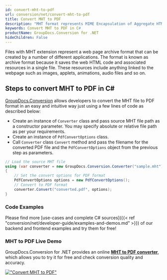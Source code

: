 ```yaml
---
id: convert-mht-to-pdf
url: conversion/net/convert-mht-to-pdf
title: Convert MHT to PDF
description: "MHT format represents MIME Encapsulation of Aggregate HTML with .mht extension. Learn how to convert MHT to PDF file programmatically in C# language using GroupDocs.Conversion for .NET library."
keywords: Convert MHT to PDF in C#
productName: GroupDocs.Conversion for .NET
hideChildren: False
---
```


Files with MHT extension represent a web page archive format that can be created by a number of different applications. The format is known as archive format because it saves the web HTML code and associated resources in a single file. These resources include anything linked to the webpage such as images, applets, animations, audio files and so on.

## Steps to convert MHT to PDF in C#

[GroupDocs.Conversion](https://products.groupdocs.com/conversion/net) allows developers to convert the MHT file to PDF format in an easy and intuitive way just using a few lines of code as described below:

* Create an instance of `Converter` class and pass source MHT file path as a constructor parameter. You may specify absolute or relative file path as per your requirements. 
* Create an instance of `PdfConvertOptions` class.
* Call `Converter` class `Convert` method and pass the filename for the converted PDF file and the `PdfConvertOptions` object from the previous step as parameters.

```csharp
// Load the source MHT file
using (var converter = new GroupDocs.Conversion.Converter("sample.mht"))
{
    // Set the convert options for PDF format
    PdfConvertOptions options = new PdfConvertOptions();
    // Convert to PDF format
    converter.Convert("converted.pdf", options);
}
```

### Code Examples

Please find more [use-cases and complete C# sources]({{< ref "conversion/net/developer-guide/examples-and-demos.md" >}}) of our backend and frontend examples and try them for free!

### MHT to PDF Live Demo

GroupDocs.Conversion for .NET provides an online [**MHT to PDF converter**](https://products.groupdocs.app/conversion/mht-to-pdf), which allows you to try it for free and check conversion quality and accuracy.

[!["Convert MHT to PDF"](conversion/net/images/convert-mht-to-pdf.png)](https://products.groupdocs.app/conversion/mht-to-pdf)